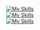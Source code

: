 [![My Skills](https://skillicons.dev/icons?i=ts,js,html,css,react,redux,jquery,styledcomponents,emotion)](https://skillicons.dev)<br/>
[![My Skills](https://skillicons.dev/icons?i=nextjs,graphql,gatsby,webpack,github,jest,materialui,docker,grafana)](https://skillicons.dev)<br/>
[![My Skills](https://skillicons.dev/icons?i=kubernetes,cloudflare,java,nodejs,mongodb,mysql,spring,azure,aws)](https://skillicons.dev)<br/>
